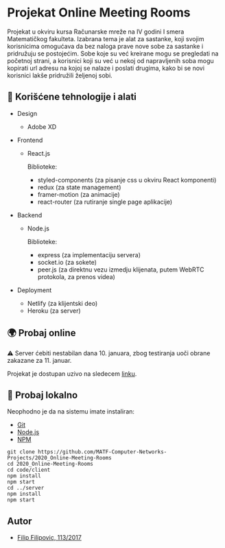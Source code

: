 # Projekat Online Meeting Rooms

Projekat u okviru kursa Računarske mreže na IV godini I smera Matematičkog fakulteta. Izabrana tema je alat za sastanke, koji svojim korisnicima omogućava da bez  naloga prave nove sobe za sastanke i pridružuju se postojećim. Sobe koje su već kreirane mogu se pregledati na početnoj strani, a korisnici koji su već u nekoj od napravljenih soba mogu kopirati url adresu na kojoj se nalaze i poslati drugima, kako bi se novi korisnici lakše pridružili željenoj sobi.

## :electric_plug: Korišćene tehnologije i alati

- Design
  - Adobe XD

- Frontend
  - React.js

    Biblioteke:
      - styled-components (za pisanje css u okviru React komponenti)
      - redux (za state management)
      - framer-motion (za animacije)
      - react-router (za rutiranje single page aplikacije)
    
- Backend
  - Node.js

    Biblioteke:
      - express (za implementaciju servera)
      - socket.io (za sokete)
      - peer.js (za direktnu vezu izmedju klijenata, putem WebRTC protokola, za prenos videa)
  
- Deployment
  - Netlify (za klijentski deo)
  - Heroku (za server)
  

## :earth_africa: Probaj online

:warning: Server ćebiti nestabilan dana 10. januara, zbog testiranja uoči obrane zakazane za 11. januar.

Projekat je dostupan uzivo na sledecem [linku](https://online-meeting-rooms.netlify.app/).

## 🔨 Probaj lokalno

Neophodno je da na sistemu imate instaliran:

- [Git](#)
- [Node.js](https://nodejs.org/en/)
- [NPM](https://www.npmjs.com/)


```shell
git clone https://github.com/MATF-Computer-Networks-Projects/2020_Online-Meeting-Rooms
cd 2020_Online-Meeting-Rooms
cd code/client
npm install
npm start
cd ../server
npm install
npm start
```

## Autor
- [Filip Filipovic, 113/2017](http://alas.matf.bg.ac.rs/~mi17113/)
